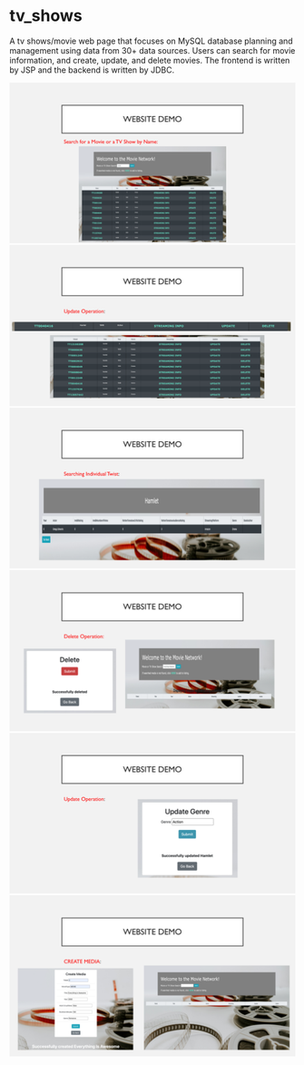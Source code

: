 # tv_shows<br/>
A tv shows/movie web page that focuses on MySQL database planning and management using data from 30+ data sources. Users can search for movie information, and create, update, and delete movies. The frontend is written by JSP and the backend is written by JDBC.

![Image text](screenshots/1.png)<br/>
![Image text](screenshots/2.png)<br/>
![Image text](screenshots/3.png)<br/>
![Image text](screenshots/4.png)<br/>
![Image text](screenshots/5.png)<br/>
![Image text](screenshots/6.png)<br/>
